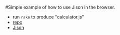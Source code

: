 #Simple example of how to use Jison in the browser.

* run `rake` to produce "calculator.js"
* [repo](https://github.com/crguezl/ull-etsii-grado-pl-jisoncalc)
* [Jison](http://zaach.github.io/jison/)
